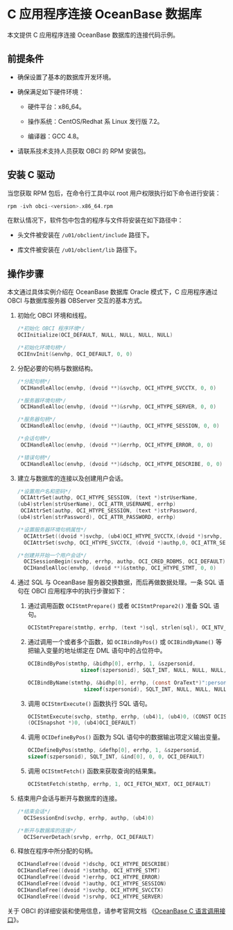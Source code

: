 # C 应用程序连接 OceanBase 数据库

本文提供 C 应用程序连接 OceanBase 数据库的连接代码示例。

## 前提条件

* 确保设置了基本的数据库开发环境。

* 确保满足如下硬件环境：

  * 硬件平台：x86_64。

  * 操作系统：CentOS/Redhat 系 Linux 发行版 7.2。

  * 编译器：GCC 4.8。

* 请联系技术支持人员获取 OBCI 的 RPM 安装包。

## 安装 C 驱动

当您获取 RPM 包后，在命令行工具中以 root 用户权限执行如下命令进行安装：

```c
rpm -ivh obci-<version>.x86_64.rpm
```

在默认情况下，软件包中包含的程序与文件将安装在如下路径中：

* 头文件被安装在 `/u01/obclient/include` 路径下。

* 库文件被安装在 `/u01/obclient/lib` 路径下。

## 操作步骤

本文通过具体实例介绍在 OceanBase 数据库 Oracle 模式下，C 应用程序通过 OBCI 与数据库服务器 OBServer 交互的基本方式。

1. 初始化 OBCI 环境和线程。

   ```c
   /*初始化 OBCI 程序环境*/
   OCIInitialize(OCI_DEFAULT, NULL, NULL, NULL, NULL)
   
   /*初始化环境句柄*/
   OCIEnvInit(&envhp, OCI_DEFAULT, 0, 0)
   ```

2. 分配必要的句柄与数据结构。

   ```c
   /*分配句柄*/
    OCIHandleAlloc(envhp, (dvoid **)&svchp, OCI_HTYPE_SVCCTX, 0, 0)
   
   /*服务器环境句柄*/
    OCIHandleAlloc(envhp, (dvoid **)&srvhp, OCI_HTYPE_SERVER, 0, 0)
   
   /*服务器句柄*/
    OCIHandleAlloc(envhp, (dvoid **)&authp, OCI_HTYPE_SESSION, 0, 0)
   
   /*会话句柄*/
    OCIHandleAlloc(envhp, (dvoid **)&errhp, OCI_HTYPE_ERROR, 0, 0)
   
   /*错误句柄*/
    OCIHandleAlloc(envhp, (dvoid **)&dschp, OCI_HTYPE_DESCRIBE, 0, 0)
   ```

3. 建立与数据库的连接以及创建用户会话。

   ```c
   /*设置用户名和密码*/
    OCIAttrSet(authp, OCI_HTYPE_SESSION, (text *)strUserName,
   (ub4)strlen(strUserName), OCI_ATTR_USERNAME, errhp)
    OCIAttrSet(authp, OCI_HTYPE_SESSION, (text *)strPassword,
   (ub4)strlen(strPassword), OCI_ATTR_PASSWORD, errhp)
   
   /*设置服务器环境句柄属性*/
     OCIAttrSet((dvoid *)svchp, (ub4)OCI_HTYPE_SVCCTX,(dvoid *)srvhp, (ub4)0, OCI_ATTR_SERVER, errhp)
     OCIAttrSet(svchp, OCI_HTYPE_SVCCTX, (dvoid *)authp,0, OCI_ATTR_SESSION, errhp)
   
   /*创建并开始一个用户会话*/
     OCISessionBegin(svchp, errhp, authp, OCI_CRED_RDBMS, OCI_DEFAULT)
     OCIHandleAlloc(envhp, (dvoid **)&stmthp, OCI_HTYPE_STMT, 0, 0)
   ```

4. 通过 SQL 与 OceanBase 服务器交换数据，而后再做数据处理。一条 SQL 语句在 OBCI 应用程序中的执行步骤如下：

   1. 通过调用函数 `OCIStmtPrepare()` 或者 `OCIStmtPrepare2()` 准备 SQL 语句。

      ```c
      OCIStmtPrepare(stmthp, errhp, (text *)sql, strlen(sql), OCI_NTV_SYNTAX,OCI_DEFAULT))
      ```

   2. 通过调用一个或者多个函数，如 `OCIBindByPos()` 或 `OCIBindByName()` 等把输入变量的地址绑定在 DML 语句中的占位符中。

      ```c
      OCIBindByPos(stmthp, &bidhp[0], errhp, 1, &szpersonid,
                       sizeof(szpersonid), SQLT_INT, NULL, NULL, NULL, 0, NULL, 0)
      
      OCIBindByName(stmthp, &bidhp[0], errhp, (const OraText*)":personid", 9, &szpersonid,
                        sizeof(szpersonid), SQLT_INT, NULL, NULL, NULL, 0, NULL, 0)
      ```

   3. 调用 `OCIStmrExecute()` 函数执行 SQL 语句。

      ```c
      OCIStmtExecute(svchp, stmthp, errhp, (ub4)1, (ub4)0, (CONST OCISnapshot *)0, 
      (OCISnapshot *)0, (ub4)OCI_DEFAULT)
      ```

   4. 调用 `OCIDefineByPos()` 函数为 SQL 语句中的数据输出项定义输出变量。

      ```c
      OCIDefineByPos(stmthp, &defhp[0], errhp, 1, &szpersonid,
      sizeof(szpersonid), SQLT_INT, &ind[0], 0, 0, OCI_DEFAULT)
      ```

   5. 调用 `OCIStmtFetch()` 函数来获取查询的结果集。

      ```c
      OCIStmtFetch(stmthp, errhp, 1, OCI_FETCH_NEXT, OCI_DEFAULT)
      ```

5. 结束用户会话与断开与数据库的连接。

   ```c
   /*结束会话*/
     OCISessionEnd(svchp, errhp, authp, (ub4)0)
   
   /*断开与数据库的连接*/
     OCIServerDetach(srvhp, errhp, OCI_DEFAULT)
   ```

6. 释放在程序中所分配的句柄。

   ```c
   OCIHandleFree((dvoid *)dschp, OCI_HTYPE_DESCRIBE)
   OCIHandleFree((dvoid *)stmthp, OCI_HTYPE_STMT)
   OCIHandleFree((dvoid *)errhp, OCI_HTYPE_ERROR)
   OCIHandleFree((dvoid *)authp, OCI_HTYPE_SESSION)
   OCIHandleFree((dvoid *)svchp, OCI_HTYPE_SVCCTX)
   OCIHandleFree((dvoid *)srvhp, OCI_HTYPE_SERVER)
   ```

关于 OBCI 的详细安装和使用信息，请参考官网文档 《[OceanBase C 语言调用接口](https://www.oceanbase.com/docs/obci/obci/V2.0.2/aqyuw3)》。
